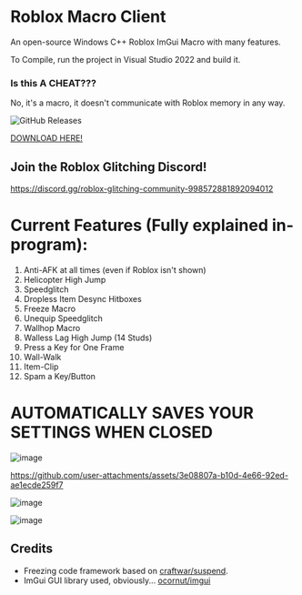 # Roblox Macro Client
An open-source Windows C++ Roblox ImGui Macro with many features.

To Compile, run the project in Visual Studio 2022 and build it.

### Is this A CHEAT???
No, it's a macro, it doesn't communicate with Roblox memory in any way.

![GitHub Releases](https://img.shields.io/github/downloads/Spencer0187/Roblox-Macro-Utilities/total.svg)

[DOWNLOAD HERE!](https://github.com/Spencer0187/Roblox-Macro-Utilities/releases/tag/V2.7.0)

## Join the Roblox Glitching Discord!
https://discord.gg/roblox-glitching-community-998572881892094012

# Current Features (Fully explained in-program):

1. Anti-AFK at all times (even if Roblox isn't shown)
2. Helicopter High Jump
3. Speedglitch
4. Dropless Item Desync Hitboxes
5. Freeze Macro
6. Unequip Speedglitch
7. Wallhop Macro
8. Walless Lag High Jump (14 Studs)
9. Press a Key for One Frame
10. Wall-Walk
11. Item-Clip
12. Spam a Key/Button

# AUTOMATICALLY SAVES YOUR SETTINGS WHEN CLOSED

![image](https://github.com/user-attachments/assets/7873131a-7c5b-492b-9e94-b057c49ae400)

https://github.com/user-attachments/assets/3e08807a-b10d-4e66-92ed-ae1ecde259f7

![image](https://github.com/user-attachments/assets/5d44059f-6f02-41e5-b62b-5984b4a91566)

![image](https://github.com/user-attachments/assets/ab4e8ff6-e70d-497e-9363-50146ef1ef7f)


## Credits

- Freezing code framework based on [craftwar/suspend](https://github.com/craftwar/suspend).
- ImGui GUI library used, obviously... [ocornut/imgui](https://github.com/ocornut/imgui)
